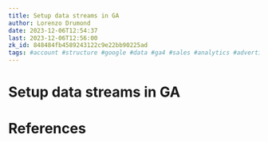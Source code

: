 ```yaml
---
title: Setup data streams in GA
author: Lorenzo Drumond
date: 2023-12-06T12:54:37
last: 2023-12-06T12:56:00
zk_id: 848484fb4589243122c9e22bb90225ad
tags: #account #structure #google #data #ga4 #sales #analytics #advertising #firebase #property #marketing #website #mobile #data_stream
---
```



# Setup data streams in GA

# References
